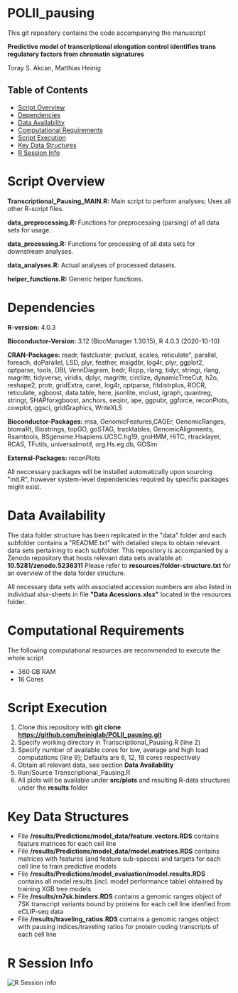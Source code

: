 # POLII_pausing
This git repository contains the code accompanying the manuscript

**Predictive model of transcriptional elongation control identifies trans regulatory factors from chromatin signatures**

Toray S. Akcan, Matthias Heinig

## Table of Contents
  * [Script Overview](#script-overview)
  * [Dependencies](#dependencies)
  * [Data Availability](#data-availability)
  * [Computational Requirements](#computational-requirements)
  * [Script Execution](#script-execution)
  * [Key Data Structures](#key-data-structures)
  * [R Session Info](#r-session-info)
  
# Script Overview

**Transcriptional_Pausing_MAIN.R:** Main script to perform analyses; Uses all other R-script files.

**data_preprocessing.R:** Functions for preprocessing (parsing) of all data sets for usage.

**data_processing.R:** Functions for processing of all data sets for downstream analyses.

**data_analyses.R:** Actual analyses of processed datasets.

**helper_functions.R:** Generic helper functions.

# Dependencies
**R-version:** 4.0.3

**Bioconductor-Version:** 3.12 (BiocManager 1.30.15), R 4.0.3 (2020-10-10)

**CRAN-Packages:** 
readr, fastcluster, pvclust, scales, reticulate", parallel, 
foreach, doParallel,  LSD, plyr, feather, msigdbr, 
log4r,  plyr, ggplot2, optparse, tools, DBI, 
VennDiagram, bedr, Rcpp, rlang, tidyr,  stringi,
rlang, magrittr, tidyverse, viridis, dplyr, magrittr,
circlize, dynamicTreeCut, h2o, reshape2,
protr, gridExtra, caret, log4r, optparse, 
fitdistrplus, ROCR, reticulate, xgboost, data.table, here,
jsonlite, mclust, igraph, quantreg, stringr, SHAPforxgboost, 
anchors, seqinr, ape, ggpubr, ggforce, reconPlots, cowplot,
ggsci, gridGraphics, WriteXLS
                 
**Bioconductor-Packages:** 
msa, GenomicFeatures,CAGEr, GenomicRanges, biomaRt,  Biostrings, topGO,  goSTAG,
tracktables, GenomicAlignments, Rsamtools, BSgenome.Hsapiens.UCSC.hg19,
groHMM, HiTC, rtracklayer, RCAS, TFutils, universalmotif, org.Hs.eg.db, GOSim
                 
**External-Packages:** reconPlots

All neccessary packages will be installed automatically upon sourcing "init.R", however system-level dependencies required by specific packages might exist.

# Data Availability
The data folder structure has been replicated in the "data" folder and each subfolder contains a "README.txt" with detailed steps to obtain relevant data sets pertaining to each subfolder. This repository is accompanied by a Zenodo repository that hosts relevant data sets available at: **10.5281/zenodo.5236311**
Please refer to **resources/folder-structure.txt** for an overview of the data folder structure.

All necessary data sets with associated accession numbers are also listed in individual xlsx-sheets in file **"Data Acessions.xlsx"** located in the resources folder.

# Computational Requirements
The following computational resources are recommended to execute the whole script

* 360 GB RAM
* 16 Cores

# Script Execution
1) Clone this repository with **git clone https://github.com/heiniglab/POLII_pausing.git**
2) Specify working directory in Transcriptional_Pausing.R (line 2)
3) Specify number of available cores for low, average and high load computations (line 9); Defaults are 6, 12, 18 cores respectively
4) Obtain all relevant data, see section **Data Availability**
5) Run/Source Transcriptional_Pausing.R
6) All plots will be available under **src/plots** and resulting R-data structures under the **results** folder

# Key Data Structures
* File **/results/Predictions/model_data/feature.vectors.RDS** contains feature matrices for each cell line
* File **/results/Predictions/model_data/model.matrices.RDS** contains matrices with features (and feature sub-spaces) and targets for each cell line to train predictive models
* File **/results/Predictions/model_evaluation/model.results.RDS** contains all model results (incl. model performance table) obtained by training XGB tree models
* File **/results/rn7sk.binders.RDS** contains a genomic ranges object of 7SK transcript variants bound by proteins for each cell line idenfied from eCLIP-seq data
* File **/results/traveling_ratios.RDS** contains a genomic ranges object with pausing indices/traveling ratios for protein coding transcripts of each cell line

# R Session Info
![R Session info](https://user-images.githubusercontent.com/15715191/137335979-478dca86-5ec5-475c-bd58-79644c9213b7.png)
